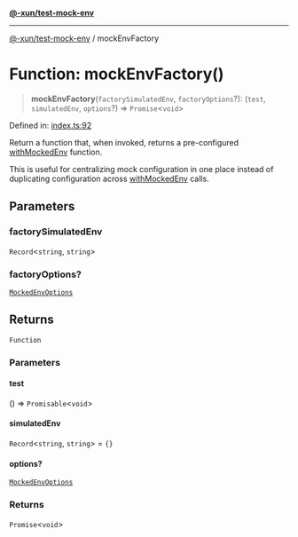 [**@-xun/test-mock-env**](../README.md)

***

[@-xun/test-mock-env](../README.md) / mockEnvFactory

# Function: mockEnvFactory()

> **mockEnvFactory**(`factorySimulatedEnv`, `factoryOptions`?): (`test`, `simulatedEnv`, `options`?) => `Promise`\<`void`\>

Defined in: [index.ts:92](https://github.com/Xunnamius/test-utils/blob/aa9360830ac53a4c002f2f4ffa510f39b8818db0/packages/test-mock-env/src/index.ts#L92)

Return a function that, when invoked, returns a pre-configured
[withMockedEnv](withMockedEnv.md) function.

This is useful for centralizing mock configuration in one place instead of
duplicating configuration across [withMockedEnv](withMockedEnv.md) calls.

## Parameters

### factorySimulatedEnv

`Record`\<`string`, `string`\>

### factoryOptions?

[`MockedEnvOptions`](../type-aliases/MockedEnvOptions.md)

## Returns

`Function`

### Parameters

#### test

() => `Promisable`\<`void`\>

#### simulatedEnv

`Record`\<`string`, `string`\> = `{}`

#### options?

[`MockedEnvOptions`](../type-aliases/MockedEnvOptions.md)

### Returns

`Promise`\<`void`\>
